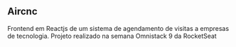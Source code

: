 ## Aircnc

Frontend em Reactjs de um sistema de agendamento de visitas a empresas de tecnologia. Projeto realizado na semana Omnistack 9 da RocketSeat

